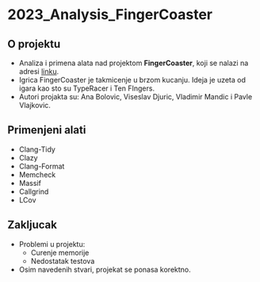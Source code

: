 # 2023_Analysis_FingerCoaster

## O projektu

- Analiza i primena alata nad projektom **FingerCoaster**, koji se nalazi na adresi [linku](https://gitlab.com/matf-bg-ac-rs/course-rs/projects-2021-2022/18-FingerCoaster).
- Igrica FingerCoaster je takmicenje u brzom kucanju. Ideja je uzeta od igara kao sto su TypeRacer i Ten FIngers.
- Autori projakta su: Ana Bolovic, Viseslav Djuric, Vladimir Mandic i Pavle Vlajkovic.


 ## Primenjeni alati

 - Clang-Tidy
 - Clazy
 - Clang-Format
 - Memcheck
 - Massif
 - Callgrind
 - LCov

## Zakljucak
- Problemi u projektu:
    - Curenje memorije
    - Nedostatak testova
- Osim navedenih stvari, projekat se ponasa korektno.

